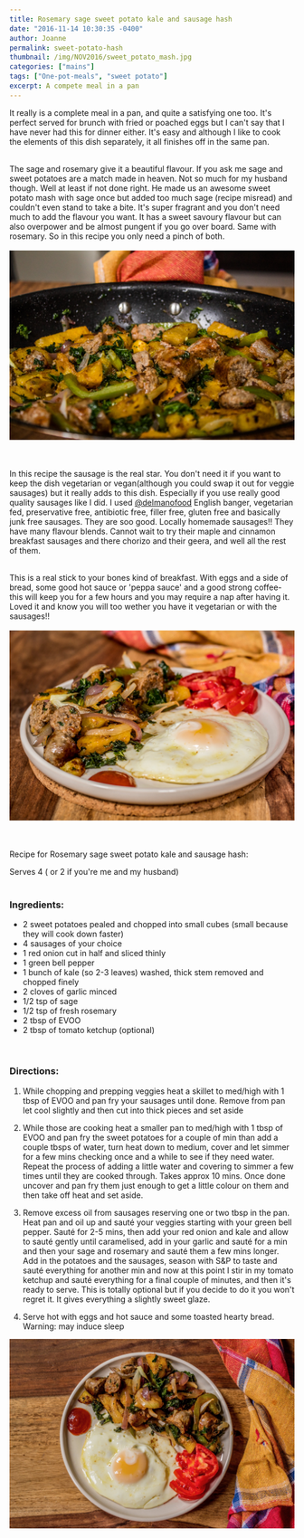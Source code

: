 ```yaml
---
title: Rosemary sage sweet potato kale and sausage hash
date: "2016-11-14 10:30:35 -0400"
author: Joanne
permalink: sweet-potato-hash
thumbnail: /img/NOV2016/sweet_potato_mash.jpg
categories: ["mains"]
tags: ["One-pot-meals", "sweet potato"]
excerpt: A compete meal in a pan
---
```


It really is a complete meal in a pan, and quite a satisfying one too. It's perfect served for brunch with fried or poached eggs but I can't say that I have never had this for dinner either. It's easy and although I like to cook the elements of this dish separately, it all finishes off in the same pan.
<br><br>

The sage and rosemary give it a beautiful flavour.  If you ask me sage and sweet potatoes are a match made in heaven. Not so much for my husband though.  Well at least if not done right.  He made us an awesome sweet potato mash with sage once but added too much sage (recipe misread) and couldn't even stand to take a bite. It's super fragrant and you don't need much to add the flavour you want.  It has a sweet savoury flavour but can also overpower and be almost pungent if you go over board.  Same with rosemary.  So in this recipe you only need a pinch of both.
<br>
<br>
![Sweet potato hash](/img/NOV2016/sweet_potato_mash_2.jpg)  
<br>
<br>

In this recipe the sausage is the real star.  You don't need it if you want to keep the dish vegetarian or vegan(although you could swap it out for veggie sausages) but it really adds to this dish.  Especially if you use really good quality sausages like I did. I used [@delmanofood](https://www.instagram.com/delmanofood) English banger, vegetarian fed, preservative free, antibiotic free, filler free, gluten free and basically junk free sausages. They are soo good.  Locally homemade sausages!! They have many flavour blends.  Cannot wait to try their maple and cinnamon breakfast sausages and there chorizo and their geera, and well all the rest of them.  
<br>

This is a real stick to your bones kind of breakfast.  With eggs and a side of bread, some good hot sauce or 'peppa sauce' and a good strong coffee- this will keep you for a few hours and you may require a nap after having it. Loved it and know you will too wether you have it vegetarian or with the sausages!!
<br>
<br>
![Sweet potato hash](/img/NOV2016/sweet_potato_mash_3.jpg)  
<br>
<br>

Recipe for Rosemary sage sweet potato kale and sausage hash:

Serves 4 ( or 2 if you're me and my husband)
<br><br>

### Ingredients:

* 2 sweet potatoes pealed and chopped into small cubes (small because they will cook down faster)
* 4 sausages of your choice
* 1 red onion cut in half and sliced thinly
* 1 green bell pepper
* 1 bunch of kale (so 2-3 leaves) washed, thick stem removed and chopped finely
* 2 cloves of garlic minced
* 1/2 tsp of sage
* 1/2 tsp of fresh rosemary
* 2 tbsp of EVOO
* 2 tbsp of tomato ketchup (optional)
<br>

### Directions:

1. While chopping and prepping veggies heat a skillet to med/high with 1 tbsp of EVOO and pan fry your sausages until done.  Remove from pan let cool slightly and then cut into thick pieces and set aside

1. While those are cooking heat a smaller pan to med/high with 1 tbsp of EVOO and pan fry the sweet potatoes for a couple of min than add a couple tbsps of water, turn heat down to medium, cover and let simmer for a few mins checking once and a while to see if they need water. Repeat the process of adding a little water and covering to simmer a few times until they are cooked through. Takes approx 10 mins.  Once done uncover and pan fry them just enough to get a little colour on them and then take off heat and set aside.

1. Remove excess oil from sausages reserving one or two tbsp in the pan.  Heat pan and oil up and sauté your veggies starting with your green bell pepper.  Sauté for 2-5 mins, then add your red onion and kale and allow to sauté gently until caramelised, add in your garlic and sauté for a min and then your sage and rosemary and sauté them a few mins longer. Add in the potatoes and the sausages, season with S&P to taste and sauté everything for another min and now at this point I stir in my tomato ketchup and sauté everything for a final couple of minutes, and then it's ready to serve.  This is totally optional but if you decide to do it you won't regret it.  It gives everything a slightly sweet glaze.  

1. Serve hot with eggs and hot sauce and some toasted hearty bread. Warning: may induce sleep  


![Sweet potato hash](/img/NOV2016/sweet_potato_mash_4.jpg)  
